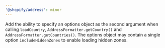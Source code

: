```yaml
---
'@shopify/address': minor
---
```


Add the ability to specify an options object as the second argument when calling `loadCountry`, `AddressFormatter.getCountry()` and `AddressFormatter.getCountries()`. The options object may contain a single option `includeHiddenZones` to enable loading hidden zones.

